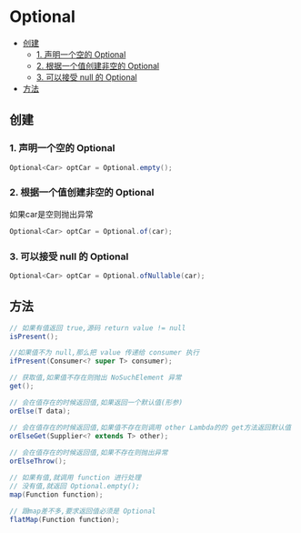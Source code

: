 <h1> Optional </h1>

- [创建](#%e5%88%9b%e5%bb%ba)
	- [1. 声明一个空的 Optional](#1-%e5%a3%b0%e6%98%8e%e4%b8%80%e4%b8%aa%e7%a9%ba%e7%9a%84-optional)
	- [2. 根据一个值创建非空的 Optional](#2-%e6%a0%b9%e6%8d%ae%e4%b8%80%e4%b8%aa%e5%80%bc%e5%88%9b%e5%bb%ba%e9%9d%9e%e7%a9%ba%e7%9a%84-optional)
	- [3. 可以接受 null 的 Optional](#3-%e5%8f%af%e4%bb%a5%e6%8e%a5%e5%8f%97-null-%e7%9a%84-optional)
- [方法](#%e6%96%b9%e6%b3%95)

## 创建

### 1. 声明一个空的 Optional

```java	
Optional<Car> optCar = Optional.empty();
```

### 2. 根据一个值创建非空的 Optional 

如果car是空则抛出异常

```java	
Optional<Car> optCar = Optional.of(car);
``` 

### 3. 可以接受 null 的 Optional

```java
Optional<Car> optCar = Optional.ofNullable(car);
```

## 方法

```java
// 如果有值返回 true,源码 return value != null
isPresent();

//如果值不为 null,那么把 value 传递给 consumer 执行
ifPresent(Consumer<? super T> consumer);

// 获取值,如果值不存在则抛出 NoSuchElement 异常
get();

// 会在值存在的时候返回值,如果返回一个默认值(形参)
orElse(T data);

// 会在值存在的时候返回值,如果值不存在则调用 other Lambda的的 get方法返回默认值
orElseGet(Supplier<? extends T> other);
		
// 会在值存在的时候返回值,如果不存在则抛出异常
orElseThrow();

// 如果有值,就调用 function 进行处理
// 没有值,就返回 Optional.empty();	
map(Function function);

// 跟map差不多,要求返回值必须是 Optional	
flatMap(Function function);
```